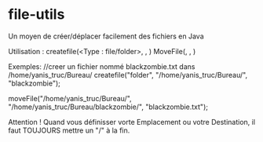 # file-utils
Un moyen de créer/déplacer facilement des fichiers en Java

Utilisation : 
createfile(<Type : file/folder>, <Emplacement>, <Nom>)
MoveFile(<Emplacement>, <Destination>, <Nom>)

Exemples:
//creer un fichier nommé blackzombie.txt dans /home/yanis_truc/Bureau/
createfile("folder", "/home/yanis_truc/Bureau/", "blackzombie");

moveFile("/home/yanis_truc/Bureau/", "/home/yanis_truc/Bureau/blackzombie/", "blackzombie.txt");

Attention ! Quand vous définisser vorte Emplacement ou votre Destination, il faut TOUJOURS mettre un "/" à la fin.
